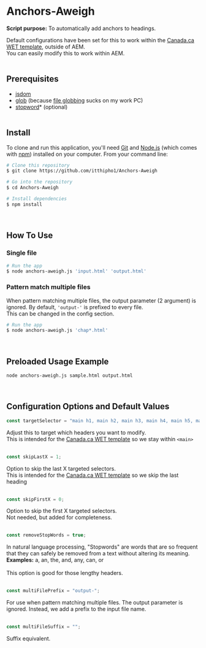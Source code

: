 # Anchors-Aweigh
**Script purpose:** To automatically add anchors to headings.<br>


Default configurations have been set for this to work within the [Canada.ca WET template](https://github.com/wet-boew/GCWeb/releases/tag/v8.1.0), outside of AEM.<br>You can easily modify this to work within AEM.
<br><br>
## Prerequisites
* [jsdom](https://github.com/jsdom/jsdom)
* [glob](https://www.npmjs.com/package/glob) (because [file globbing](https://en.wikipedia.org/wiki/Glob_(programming)) sucks on my work PC)
* [stopword](https://www.npmjs.com/package/stopword)* (optional)
<br><br>



## Install

To clone and run this application, you'll need [Git](https://git-scm.com) and [Node.js](https://nodejs.org/en/download/) (which comes with [npm](http://npmjs.com)) installed on your computer. From your command line:

```zsh
# Clone this repository
$ git clone https://github.com/itthipho1/Anchors-Aweigh

# Go into the repository
$ cd Anchors-Aweigh

# Install dependencies
$ npm install
```
<br>

## How To Use

### Single file

```zsh
# Run the app
$ node anchors-aweigh.js 'input.html' 'output.html'
```
### Pattern match multiple files
When pattern matching multiple files, the output parameter (2 argument) is ignored. By default, ```'output-'``` is prefixed to every file.<br>
This can be changed in the config section.
```zsh
# Run the app
$ node anchors-aweigh.js 'chap*.html'
```
<br>

## Preloaded Usage Example
```zsh
node anchors-aweigh.js sample.html output.html
```
<br>

## Configuration Options and Default Values
```javascript
const targetSelector = "main h1, main h2, main h3, main h4, main h5, main h6";
```
Adjust this to target which headers you want to modify.<br>
This is intended for the [Canada.ca WET template](https://github.com/wet-boew/GCWeb/releases/tag/v8.1.0) so we stay within ```<main>```
<br/><br/>


```javascript
const skipLastX = 1;
```
Option to skip the last X targeted selectors.<br>
This is intended for the [Canada.ca WET template](https://github.com/wet-boew/GCWeb/releases/tag/v8.1.0) so we skip the last heading
<br/><br/>


```javascript
const skipFirstX = 0;
```
Option to skip the first X targeted selectors.<br>
Not needed, but added for completeness.
<br/><br/>


```javascript
const removeStopWords = true;
```
In natural language processing, "Stopwords" are words that are so frequent that they can safely be removed from a text without altering its meaning.<br>
**Examples:** a, an, the, and, any, can, or
<br><br>
This option is good for those lengthy headers.
<br><br>


```javascript
const multiFilePrefix = "output-";
```
For use when pattern matching multiple files. The output parameter is ignored. Instead, we add a prefix to the input file name.
<br/><br/>

```javascript
const multiFileSuffix = "";
```
Suffix equivalent.
<br/><br/>




